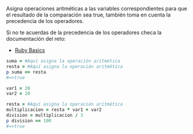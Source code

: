 Asigna operaciones aritméticas a las variables correspondientes para que el resultado de la comparación sea true, también toma en cuenta la precedencia de los operadores.

Si no te acuerdas de la precedencia de los operadores checa la documentación del reto:
- [Ruby Basics](http://www.locomotion.mx/challenges/318)


```Ruby
suma = #Aquí asigna la operación aritmética
resta = #Aquí asigna la operación aritmética
p suma == resta
#=>true
```

```Ruby
var1 = 20
var2 = 10

resta = #Aquí asigna la operación aritmética
multiplicacion = resta * var1 + var2
division = multiplicacion / 3
p division == 100
#=>true
```
